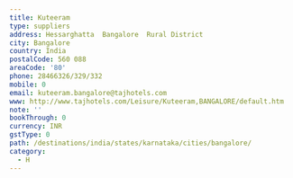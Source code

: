 ```yaml
---
title: Kuteeram
type: suppliers
address: Hessarghatta  Bangalore  Rural District
city: Bangalore
country: India
postalCode: 560 088
areaCode: '80'
phone: 28466326/329/332
mobile: 0
email: kuteeram.bangalore@tajhotels.com
www: http://www.tajhotels.com/Leisure/Kuteeram,BANGALORE/default.htm
note: ''
bookThrough: 0
currency: INR
gstType: 0
path: /destinations/india/states/karnataka/cities/bangalore/
category:
  - H
---
```



